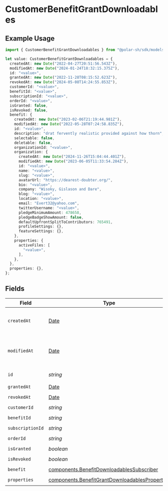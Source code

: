 # CustomerBenefitGrantDownloadables

## Example Usage

```typescript
import { CustomerBenefitGrantDownloadables } from "@polar-sh/sdk/models/components";

let value: CustomerBenefitGrantDownloadables = {
  createdAt: new Date("2022-04-27T20:51:56.543Z"),
  modifiedAt: new Date("2024-01-24T18:32:15.375Z"),
  id: "<value>",
  grantedAt: new Date("2022-11-28T08:15:52.623Z"),
  revokedAt: new Date("2024-05-08T14:24:55.853Z"),
  customerId: "<value>",
  benefitId: "<value>",
  subscriptionId: "<value>",
  orderId: "<value>",
  isGranted: false,
  isRevoked: false,
  benefit: {
    createdAt: new Date("2023-02-06T21:19:44.981Z"),
    modifiedAt: new Date("2022-05-28T07:24:58.835Z"),
    id: "<value>",
    description: "drat fervently realistic provided against how thorn",
    selectable: false,
    deletable: false,
    organizationId: "<value>",
    organization: {
      createdAt: new Date("2024-11-26T15:04:44.401Z"),
      modifiedAt: new Date("2023-06-05T11:33:54.284Z"),
      id: "<value>",
      name: "<value>",
      slug: "<value>",
      avatarUrl: "https://dearest-doubter.org/",
      bio: "<value>",
      company: "Wisoky, Gislason and Dare",
      blog: "<value>",
      location: "<value>",
      email: "Evert32@yahoo.com",
      twitterUsername: "<value>",
      pledgeMinimumAmount: 478658,
      pledgeBadgeShowAmount: false,
      defaultUpfrontSplitToContributors: 765491,
      profileSettings: {},
      featureSettings: {},
    },
    properties: {
      activeFiles: [
        "<value>",
      ],
    },
  },
  properties: {},
};
```

## Fields

| Field                                                                                                            | Type                                                                                                             | Required                                                                                                         | Description                                                                                                      |
| ---------------------------------------------------------------------------------------------------------------- | ---------------------------------------------------------------------------------------------------------------- | ---------------------------------------------------------------------------------------------------------------- | ---------------------------------------------------------------------------------------------------------------- |
| `createdAt`                                                                                                      | [Date](https://developer.mozilla.org/en-US/docs/Web/JavaScript/Reference/Global_Objects/Date)                    | :heavy_check_mark:                                                                                               | Creation timestamp of the object.                                                                                |
| `modifiedAt`                                                                                                     | [Date](https://developer.mozilla.org/en-US/docs/Web/JavaScript/Reference/Global_Objects/Date)                    | :heavy_check_mark:                                                                                               | Last modification timestamp of the object.                                                                       |
| `id`                                                                                                             | *string*                                                                                                         | :heavy_check_mark:                                                                                               | The ID of the object.                                                                                            |
| `grantedAt`                                                                                                      | [Date](https://developer.mozilla.org/en-US/docs/Web/JavaScript/Reference/Global_Objects/Date)                    | :heavy_check_mark:                                                                                               | N/A                                                                                                              |
| `revokedAt`                                                                                                      | [Date](https://developer.mozilla.org/en-US/docs/Web/JavaScript/Reference/Global_Objects/Date)                    | :heavy_check_mark:                                                                                               | N/A                                                                                                              |
| `customerId`                                                                                                     | *string*                                                                                                         | :heavy_check_mark:                                                                                               | N/A                                                                                                              |
| `benefitId`                                                                                                      | *string*                                                                                                         | :heavy_check_mark:                                                                                               | N/A                                                                                                              |
| `subscriptionId`                                                                                                 | *string*                                                                                                         | :heavy_check_mark:                                                                                               | N/A                                                                                                              |
| `orderId`                                                                                                        | *string*                                                                                                         | :heavy_check_mark:                                                                                               | N/A                                                                                                              |
| `isGranted`                                                                                                      | *boolean*                                                                                                        | :heavy_check_mark:                                                                                               | N/A                                                                                                              |
| `isRevoked`                                                                                                      | *boolean*                                                                                                        | :heavy_check_mark:                                                                                               | N/A                                                                                                              |
| `benefit`                                                                                                        | [components.BenefitDownloadablesSubscriber](../../models/components/benefitdownloadablessubscriber.md)           | :heavy_check_mark:                                                                                               | N/A                                                                                                              |
| `properties`                                                                                                     | [components.BenefitGrantDownloadablesProperties](../../models/components/benefitgrantdownloadablesproperties.md) | :heavy_check_mark:                                                                                               | N/A                                                                                                              |